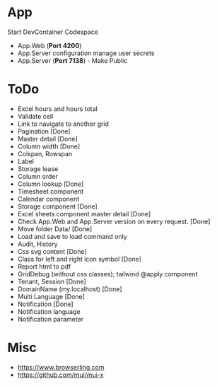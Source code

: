 # App
Start DevContainer Codespace
* App.Web (**Port 4200**)
* App.Server configuration manage user secrets
* App.Server (**Port 7138**) - Make Public


# ToDo
* Excel hours and hours total
* Validate cell
* Link to navigate to another grid
* Pagination [Done]
* Master detail [Done]
* Column width [Done]
* Colspan, Rowspan
* Label
* Storage lease
* Column order
* Column lookup [Done]
* Timesheet component
* Calendar component
* Storage component [Done]
* Excel sheets component master detail [Done]
* Check App.Web and App.Server version on every request. [Done]
* Move folder Data/ [Done]
* Load and save to load command only
* Audit, History
* Css svg content [Done]
* Class for left and right icon symbol [Done]
* Report html to pdf
* GridDebug (without css classes); tailwind @apply component
* Tenant, Session [Done]
* DomainName (my.localhost) [Done]
* Multi Language [Done]
* Notification [Done]
* Notification language
* Notification parameter

# Misc
* https://www.browserling.com
* https://github.com/mui/mui-x
